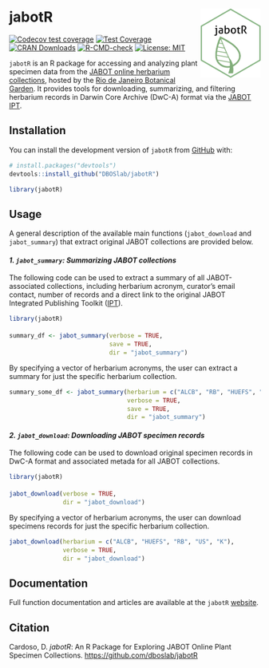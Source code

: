 
<!-- README.md is generated from README.Rmd. Please edit that file -->

# jabotR <img src="inst/figures/jabotr_hex_sticker.png" align="right" alt="" width="120" />

<!-- badges: start -->

[![Codecov test
coverage](https://codecov.io/gh/DBOSlab/jabotR/graph/badge.svg)](https://app.codecov.io/gh/DBOSlab/jabotR)
[![Test
Coverage](https://github.com/DBOSlab/jabotR/actions/workflows/test-coverage.yaml/badge.svg)](https://github.com/DBOSlab/jabotR/actions/workflows/test-coverage.yaml)
[![CRAN
Downloads](https://cranlogs.r-pkg.org/badges/grand-total/jabotR)](https://cran.r-project.org/package=jabotR)
[![R-CMD-check](https://github.com/DBOSlab/jabotR/actions/workflows/R-CMD-check.yaml/badge.svg)](https://github.com/DBOSlab/jabotR/actions/workflows/R-CMD-check.yaml)
[![License:
MIT](https://img.shields.io/badge/license-MIT-blue.svg)](LICENSE)
<!-- badges: end -->

`jabotR` is an R package for accessing and analyzing plant specimen data
from the [JABOT online herbarium
collections](https://jabot.jbrj.gov.br/v3/consulta.php), hosted by the
[Rio de Janeiro Botanical Garden](https://www.gov.br/jbrj/pt-br). It
provides tools for downloading, summarizing, and filtering herbarium
records in Darwin Core Archive (DwC-A) format via the [JABOT
IPT](https://ipt.jbrj.gov.br/jabot).

## Installation

You can install the development version of `jabotR` from
[GitHub](https://github.com/DBOSlab/jabotR) with:

``` r
# install.packages("devtools")
devtools::install_github("DBOSlab/jabotR")
```

``` r
library(jabotR)
```

  
  

## Usage

A general description of the available main functions (`jabot_download`
and `jabot_summary`) that extract original JABOT collections are
provided below.  
  

#### *1. `jabot_summary`: Summarizing JABOT collections*

The following code can be used to extract a summary of all
JABOT-associated collections, including herbarium acronym, curator’s
email contact, number of records and a direct link to the original JABOT
Integrated Publishing Toolkit ([IPT](https://ipt.jbrj.gov.br/jabot)).  

``` r
library(jabotR)

summary_df <- jabot_summary(verbose = TRUE,
                            save = TRUE,
                            dir = "jabot_summary")
```

  
By specifying a vector of herbarium acronyms, the user can extract a
summary for just the specific herbarium collection.  

``` r
summary_some_df <- jabot_summary(herbarium = c("ALCB", "RB", "HUEFS", "US", "K"),
                                 verbose = TRUE,
                                 save = TRUE,
                                 dir = "jabot_summary")
```

  
  

#### *2. `jabot_download`: Downloading JABOT specimen records*

The following code can be used to download original specimen records in
DwC-A format and associated metada for all JABOT collections.  

``` r
library(jabotR)

jabot_download(verbose = TRUE,
               dir = "jabot_download")
```

  
By specifying a vector of herbarium acronyms, the user can download
specimens records for just the specific herbarium collection.  

``` r
jabot_download(herbarium = c("ALCB", "HUEFS", "RB", "US", "K"),
               verbose = TRUE,
               dir = "jabot_download")
```

  
  

## Documentation

Full function documentation and articles are available at the `jabotR`
[website](https://dboslab.github.io/jabotR-website/).  
  

## Citation

Cardoso, D. *jabotR*: An R Package for Exploring JABOT Online Plant
Specimen Collections. <https://github.com/dboslab/jabotR>
